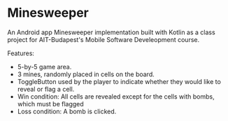 # Minesweeper
An Android app Minesweeper implementation built with Kotlin as a class project for AIT-Budapest's Mobile Software Develeopment course.

Features:
- 5-by-5 game area.
- 3 mines, randomly placed in cells on the board.
- ToggleButton used by the player to indicate whether they would like to reveal or flag a cell.
- Win condition: All cells are revealed except for the cells with bombs, which must be flagged
- Loss condition: A bomb is clicked.
